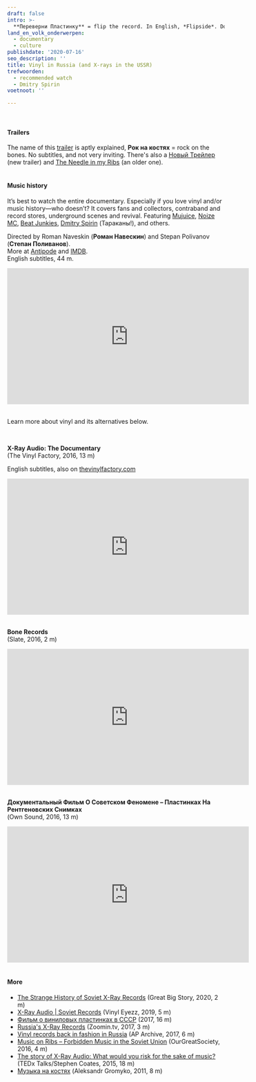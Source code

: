 ```yaml
---
draft: false
intro: >-
  **Переверни Пластинку** = flip the record. In English, *Flipside*. Documentary (2016) about vinyl in Russia. And about records when vinyl was either unavailable or banned: pressed onto X-rays. See [How X-rays were used to smuggle banned music into the Soviet Union](https://www.vice.com/nl/article/evdewp/met-deze-rontgenfotos-werd-verboden-muziek-de-sovjet-unie-in-gesmokkeld) (Vice/Noisey, 2017) and [When Rock Was Banned in the Soviet Union, Teens Took to Bootlegged Recordings on X-Rays](https://www.smithsonianmag.com/smart-news/soviet-hipsters-bootlegged-banned-music-bone-records-180957505/) (Smithsonian Magazine, 2015).
land_en_volk_onderwerpen:
  - documentary
  - culture
publishdate: '2020-07-16'
seo_description: ''
title: Vinyl in Russia (and X-rays in the USSR)
trefwoorden:
  - recommended watch
  - Dmitry Spirin
voetnoot: ''

---
```


<br/>

#### Trailers

The name of this [trailer](https://www.youtube.com/watch?v=DkoQePbczAk) is aptly explained, **Рок на костях** = rock on the bones. No subtitles, and not very inviting. There's also a [Новый Трейлер](https://www.youtube.com/watch?v=Fk8B-DnDOMc) (new trailer) and [The Needle in my Ribs](https://youtu.be/ZGmBq5vAd_Y) (an older one).
<br/>
<br/>

#### Music history

It’s best to watch the entire documentary. Especially if you love vinyl and/or music history—who doesn’t? It covers fans and collectors, contraband and record stores, underground scenes and revival. Featuring [Mujuice](https://ru.wikipedia.org/wiki/Mujuice), [Noize MC](https://en.wikipedia.org/wiki/Noize_MC), [Beat Junkies](https://nl-nl.facebook.com/pg/thebeatjunkiesRU/videos/?ref=page_internal), [Dmitry Spirin](https://ru.wikipedia.org/wiki/%D0%A1%D0%BF%D0%B8%D1%80%D0%B8%D0%BD,_%D0%94%D0%BC%D0%B8%D1%82%D1%80%D0%B8%D0%B9_%D0%90%D0%BB%D0%B5%D0%BA%D1%81%D0%B0%D0%BD%D0%B4%D1%80%D0%BE%D0%B2%D0%B8%D1%87) (Тараканы!), and others.

Directed by Roman Naveskin (**Роман Навескин**) and Stepan Polivanov (**Степан Поливанов**).  
More at [Antipode](https://www.antipode-sales.biz/movies/flipside/) and [IMDB](https://www.imdb.com/title/tt6767130/).  
English subtitles, 44 m.

<iframe width="560" height="315" src="https://www.youtube.com/embed/_T8kOWkrXZI" frameborder="0" allow="accelerometer; autoplay; encrypted-media; gyroscope; picture-in-picture" allowfullscreen></iframe>

<br/>
<br/>

Learn more about vinyl and its alternatives below.

<br/>

**X-Ray Audio: The Documentary**  
(The Vinyl Factory, 2016, 13 m)

English subtitles, also on [thevinylfactory.com](https://thevinylfactory.com/films/x-ray-audio-soviet-bootleg-records-documentary/)  

<iframe width="560" height="315" src="https://www.youtube.com/embed/XMCCYnDvpJQ" frameborder="0" allow="accelerometer; autoplay; encrypted-media; gyroscope; picture-in-picture" allowfullscreen></iframe>

<br/>
<br/>

**Bone Records**  
(Slate, 2016, 2 m)

<iframe width="560" height="315" src="https://www.youtube.com/embed/UkpMEN6sM00" frameborder="0" allow="accelerometer; autoplay; encrypted-media; gyroscope; picture-in-picture" allowfullscreen></iframe>

<br/>
<br/>

**Документальный Фильм О Советском Феномене – Пластинках На Рентгеновских Снимках**  
(Own Sound, 2016, 13 m) 

<iframe width="560" height="315" src="https://www.youtube.com/embed/HWGrLdP4YeE" frameborder="0" allow="accelerometer; autoplay; encrypted-media; gyroscope; picture-in-picture" allowfullscreen></iframe>

<br/>
<br/>

#### More

- [The Strange History of Soviet X-Ray Records](https://youtu.be/6H13jFvdsVY) (Great Big Story, 2020, 2 m)
- [X-Ray Audio | Soviet Records](https://youtu.be/UOP118WqjEY) (Vinyl Eyezz, 2019, 5 m)  
- [Фильм о виниловых пластинках в СССР](https://www.youtube.com/watch?v=G5zimEwY3wY) (2017, 16 m)  
- [Russia's X-Ray Records](https://youtu.be/-q8aCMAo9mM) (Zoomin.tv, 2017, 3 m)
- [Vinyl records back in fashion in Russia](https://youtu.be/nWCP_-ip48Q) (AP Archive, 2017, 6 m)
- [Music on Ribs – Forbidden Music in the Soviet Union](https://youtu.be/6D3OVlgHGdM) (OurGreatSociety, 2016, 4 m)  
- [The story of X-Ray Audio: What would you risk for the sake of music?](https://youtu.be/49aWAHqi200) (TEDx Talks/Stephen Coates, 2015, 18 m)  
- [Музыка на костях](https://www.youtube.com/watch?v=G3JwBzLv-H4) (Aleksandr Gromyko, 2011, 8 m)
